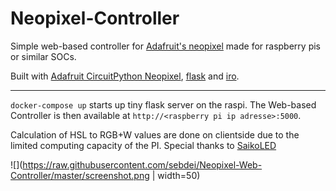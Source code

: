 Neopixel-Controller
==================

Simple web-based controller for [Adafruit's neopixel](https://www.adafruit.com/category/168) made for raspberry pis or similar SOCs.

Built with [Adafruit CircuitPython Neopixel](https://github.com/adafruit/Adafruit_CircuitPython_NeoPixel), [flask](https://github.com/pallets/flask) and [iro](iro.js.org/).



-------------------
`docker-compose up` starts up tiny flask server on the raspi. The Web-based Controller is then available at `http://<raspberry pi ip adresse>:5000`.

Calculation of HSL to RGB+W values are done on clientside due to the limited computing capacity of the PI. Special thanks to [SaikoLED](https://blog.saikoled.com/post/44677718712/how-to-convert-from-hsi-to-rgb-white)


![](https://raw.githubusercontent.com/sebdei/Neopixel-Web-Controller/master/screenshot.png | width=50)

